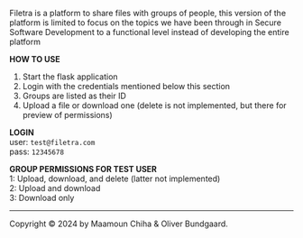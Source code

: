 Filetra is a platform to share files with groups of people, this version of the platform is limited to focus on the topics we have been through in Secure Software Development to a functional level instead of developing the entire platform

**HOW TO USE**
1. Start the flask application
2. Login with the credentials mentioned below this section
3. Groups are listed as their ID
4. Upload a file or download one (delete is not implemented, but there for preview of permissions)

**LOGIN**\
user: `test@filetra.com`\
pass: `12345678`

**GROUP PERMISSIONS FOR TEST USER**\
1: Upload, download, and delete (latter not implemented)\
2: Upload and download\
3: Download only

<hr>
Copyright © 2024 by Maamoun Chiha & Oliver Bundgaard.
